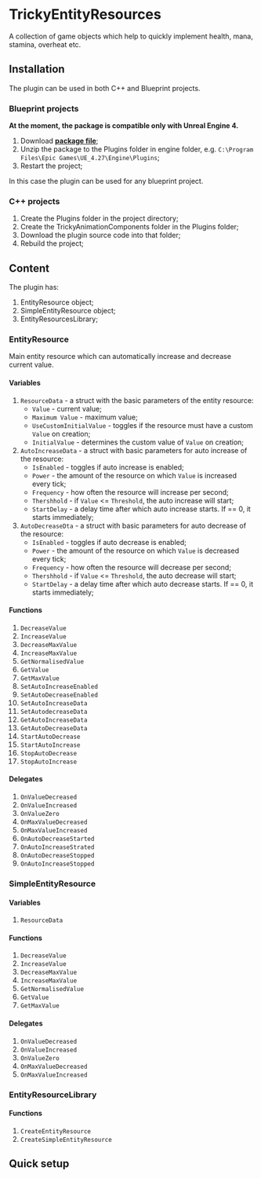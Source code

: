 # TrickyEntityResources
A collection of game objects which help to quickly implement health, mana, stamina, overheat etc.

## Installation

The plugin can be used in both C++ and Blueprint projects.

### Blueprint projects

**At the moment, the package is compatible only with Unreal Engine 4.**

1. Download [**package file**](https://github.com/TrickyFatCat/TrickyEntityResuorces/releases/tag/v1.0);
2. Unzip the package to the Plugins folder in engine folder, e.g. `C:\Program Files\Epic Games\UE_4.27\Engine\Plugins`;
3. Restart the project;

In this case the plugin can be used for any blueprint project.

### C++ projects

1. Create the Plugins folder in the project directory;
2. Create the TrickyAnimationComponents folder in the Plugins folder;
3. Download the plugin source code into that folder;
4. Rebuild the project;

## Content

The plugin has:
1. EntityResource object;
2. SimpleEntityResource object;
3. EntityResourcesLibrary;

### EntityResource

Main entity resource which can automatically increase and decrease current value.

#### Variables

1. `ResourceData` - a struct with the basic parameters of the entity resource:
   * `Value` - current value;
   * `Maximum Value` - maximum value;
   * `UseCustomInitialValue` - toggles if the resource must have a custom `Value` on creation;
   * `InitialValue` - determines the custom value of `Value` on creation;
2. `AutoIncreaseData` - a struct with basic parameters for auto increase of the resource:
   * `IsEnabled` - toggles if auto increase is enabled;
   * `Power` - the amount of the resource on which `Value` is increased every tick;
   * `Frequency` - how often the resource will increase per second;
   * `Thershhold` - if `Value` <= `Threshold`, the auto increase will start;
   * `StartDelay` - a delay time after which auto increase starts. If == 0, it starts immediately;
3. `AutoDecreaseDta` - a struct with basic parameters for auto decrease of the resource:
   * `IsEnabled` - toggles if auto decrease is enabled;
   * `Power` - the amount of the resource on which `Value` is decreased every tick;
   * `Frequency` - how often the resource will decrease per second;
   * `Thershhold` - if `Value` <= `Threshold`, the auto decrease will start;
   * `StartDelay` - a delay time after which auto decrease starts. If == 0, it starts immediately;

#### Functions

1. `DecreaseValue`
2. `IncreaseValue`
3. `DecreaseMaxValue`
4. `IncreaseMaxValue`
5. `GetNormalisedValue`
6. `GetValue`
7. `GetMaxValue`
8. `SetAutoIncreaseEnabled`
9. `SetAutoDecreaseEnabled`
10. `SetAutoIncreaseData`
11. `SetAutodecreaseData`
12. `GetAutoIncreaseData`
13. `GetAutoDecreaseData`
14. `StartAutoDecrease`
15. `StartAutoIncrease`
16. `StopAutoDecrease`
17. `StopAutoIncrease`

#### Delegates

1. `OnValueDecreased`
2. `OnValueIncreased`
3. `OnValueZero`
4. `OnMaxValueDecreased`
5. `OnMaxValueIncreased`
6. `OnAutoDecreaseStarted`
7. `OnAutoIncreaseStrated`
8. `OnAutoDecreaseStopped`
9. `OnAutoIncreaseStopped`

### SimpleEntityResource

#### Variables

1. `ResourceData`

#### Functions
 
1. `DecreaseValue`
2. `IncreaseValue`
3. `DecreaseMaxValue`
4. `IncreaseMaxValue`
5. `GetNormalisedValue`
6. `GetValue`
7. `GetMaxValue`

#### Delegates

1. `OnValueDecreased`
2. `OnValueIncreased`
3. `OnValueZero`
4. `OnMaxValueDecreased`
5. `OnMaxValueIncreased`

### EntityResourceLibrary

#### Functions

1. `CreateEntityResource`
2. `CreateSimpleEntityResource`

## Quick setup